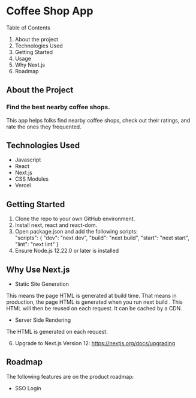 # Coffee Shop App

Table of Contents

1. About the project
2. Technologies Used
3. Getting Started
4. Usage
5. Why Next.js
6. Roadmap

## About the Project

### Find the best nearby coffee shops.

This app helps folks find nearby coffee shops, check out their ratings, and rate the ones they frequented.

## Technologies Used

- Javascript
- React
- Next.js
- CSS Modules
- Vercel

## Getting Started

1. Clone the repo to your own GitHub environment.
2. Install next, react and react-dom.
3. Open package.json and add the following scripts:  
	"scripts": {
  	  "dev": "next dev",
  	  "build": "next build",
      "start": "next start",
      "lint": "next lint"
	}
4. Ensure Node.js 12.22.0 or later is installed

## Why Use Next.js

- Static Site Generation 

 This means the page HTML is generated at build time. That means in production, the page HTML is generated when you run next build . This HTML will then be reused on each request. It can be cached by a CDN.

- Server Side Rendering

The HTML is generated on each request.

6. Upgrade to Next.js Version 12:  https://nextjs.org/docs/upgrading

## Roadmap

The following features are on the product roadmap:

- SSO Login
